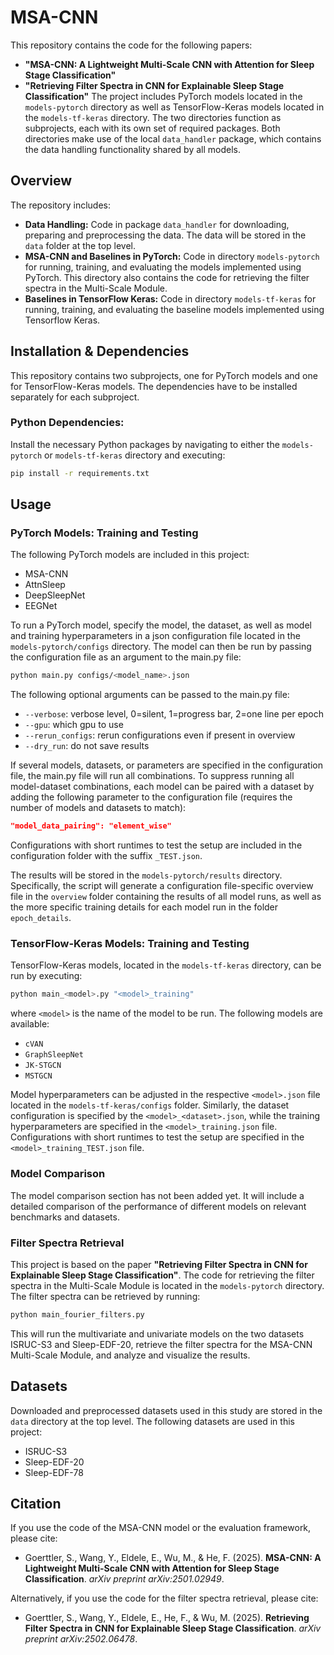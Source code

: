 # MSA-CNN

This repository contains the code for the following papers:

- **"MSA-CNN: A Lightweight Multi-Scale CNN with Attention for Sleep Stage Classification"**
- **"Retrieving Filter Spectra in CNN for Explainable Sleep Stage Classification"**
The project includes PyTorch models located in the `models-pytorch` directory as well as TensorFlow-Keras models located in the `models-tf-keras` directory.
The two directories function as subprojects, each with its own set of required packages.
Both directories make use of the local `data_handler` package, which contains the data handling functionality shared by all models.


## **Overview**  
The repository includes:  
- **Data Handling:** Code in package `data_handler` for downloading, preparing and preprocessing the data. The data will be stored in the `data` folder at the top level. 
- **MSA-CNN and Baselines in PyTorch:** Code in directory `models-pytorch` for running, training, and evaluating the models implemented using PyTorch. This directory also contains the code for retrieving the filter spectra in the Multi-Scale Module.
- **Baselines in TensorFlow Keras:** Code in directory `models-tf-keras` for running, training, and evaluating the baseline models implemented using Tensorflow Keras.

## **Installation & Dependencies**  
This repository contains two subprojects, one for PyTorch models and one for TensorFlow-Keras models.
The dependencies have to be installed separately for each subproject. 

### **Python Dependencies:**  
Install the necessary Python packages by navigating to either the `models-pytorch` or `models-tf-keras` directory and executing:
```bash
pip install -r requirements.txt
```

## **Usage**

### **PyTorch Models: Training and Testing**

The following PyTorch models are included in this project:
- MSA-CNN
- AttnSleep
- DeepSleepNet
- EEGNet

To run a PyTorch model, specify the model, the dataset, as well as model and training hyperparameters in a json configuration file located in the `models-pytorch/configs` directory.
The model can then be run by passing the configuration file as an argument to the main.py file:
```bash
python main.py configs/<model_name>.json
```
The following optional arguments can be passed to the main.py file:
- `--verbose`: verbose level, 0=silent, 1=progress bar, 2=one line per epoch
- `--gpu`: which gpu to use
- `--rerun_configs`: rerun configurations even if present in overview
- `--dry_run`: do not save results

If several models, datasets, or parameters are specified in the configuration file, the main.py file will run all combinations.
To suppress running all model-dataset combinations, each model can be paired with a dataset by adding the following parameter to the configuration file (requires the number of models and datasets to match):
```json
"model_data_pairing": "element_wise"
```
Configurations with short runtimes to test the setup are included in the configuration folder with the suffix `_TEST.json`.



The results will be stored in the `models-pytorch/results` directory. Specifically, the script will generate a configuration file-specific overview file in the `overview` folder containing the results of all model runs, as well as the more specific training details for each model run in the folder `epoch_details`.

### **TensorFlow-Keras Models: Training and Testing**

TensorFlow-Keras models, located in the `models-tf-keras` directory, can be run by executing:
```bash
python main_<model>.py "<model>_training"
```
where `<model>` is the name of the model to be run. The following models are available:
- `cVAN`
- `GraphSleepNet`
- `JK-STGCN`
- `MSTGCN`

Model hyperparameters can be adjusted in the respective `<model>.json` file located in the `models-tf-keras/configs` folder.
Similarly, the dataset configuration is specified by the `<model>_<dataset>.json`, while the training hyperparameters are specified in the `<model>_training.json` file.
Configurations with short runtimes to test the setup are specified in the `<model>_training_TEST.json` file.

### **Model Comparison**
The model comparison section has not been added yet. It will include a detailed comparison of the performance of different models on relevant benchmarks and datasets.

### **Filter Spectra Retrieval**
This project is based on the paper **"Retrieving Filter Spectra in CNN for Explainable Sleep Stage Classification"**. 
The code for retrieving the filter spectra in the Multi-Scale Module is located in the `models-pytorch` directory. 
The filter spectra can be retrieved by running:
```bash
python main_fourier_filters.py
```
This will run the multivariate and univariate models on the two datasets ISRUC-S3 and Sleep-EDF-20, retrieve the filter spectra for the MSA-CNN Multi-Scale Module, and analyze and visualize the results.




## **Datasets**

Downloaded and preprocessed datasets used in this study are stored in the `data` directory at the top level.
The following datasets are used in this project:
- ISRUC-S3
- Sleep-EDF-20
- Sleep-EDF-78


## **Citation**
If you use the code of the MSA-CNN model or the evaluation framework, please cite:
- Goerttler, S., Wang, Y., Eldele, E., Wu, M., & He, F. (2025). **MSA-CNN: A Lightweight Multi-Scale CNN with Attention for Sleep Stage Classification**. *arXiv preprint arXiv:2501.02949*.

Alternatively, if you use the code for the filter spectra retrieval, please cite:
- Goerttler, S., Wang, Y., Eldele, E., He, F., & Wu, M. (2025). **Retrieving Filter Spectra in CNN for Explainable Sleep Stage Classification**. *arXiv preprint arXiv:2502.06478*.